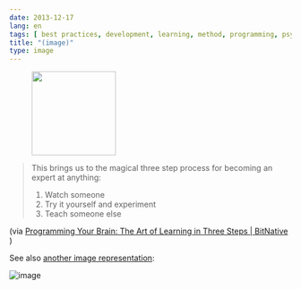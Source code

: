 ```yaml
---
date: 2013-12-17
lang: en
tags: [ best practices, development, learning, method, programming, psychology ]
title: "(image)"
type: image
---
```


<figure>
<a
href="https://hugo.ferreira.cc/this-brings-us-to-the-magical-three-step-process/attachment/271/"
rel="attachment"><img
src="https://hugo.ferreira.cc/wp-content/uploads/2013/12/tumblr_mxy65viGsM1qz82meo1_1280-150x150.jpg"
width="150" height="150" /></a></figure>

> This brings us to the magical three step process for becoming an
> expert at anything:
>
> 1.  Watch someone
> 2.  Try it yourself and experiment
> 3.  Teach someone else

(via [Programming Your Brain: The Art of Learning in Three Steps  | 
BitNative](http://www.bitnative.com/2013/12/14/programming-your-brain-the-art-of-learning-in-three-steps/)
)

See also [another image
representation](https://twitter.com/pixelpillar/status/563644930888048641):

![image](https://31.media.tumblr.com/139f040a3bc2c3a184fc5a9ba5beb313/tumblr_inline_njd2l1K1xK1qz81r1.jpg)

